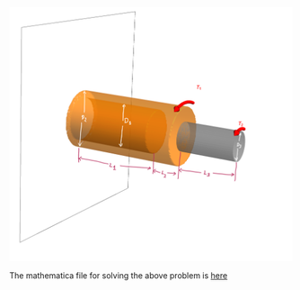 ![](Images/SP5.png)



The mathematica file for solving the above problem is [here](./WFiles/SP5.nb
)